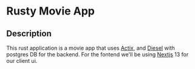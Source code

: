 # Rusty Movie App

## Description

This rust application is a movie app that uses [Actix](https://actix.rs/), and
[Diesel](https://https://diesel.rs/) with postgres DB for the backend. For the
fontend we'll be using [Nextjs](https://nextjs.org/) 13 for our client ui.
